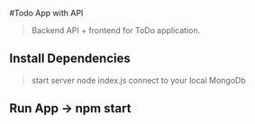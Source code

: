 #Todo App with API

> Backend API + frontend for ToDo application.


## Install Dependencies

> start server node index.js
> connect to your local MongoDb

## Run App -> npm start
